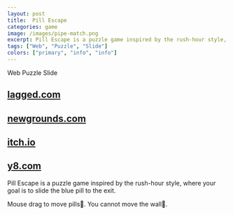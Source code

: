 ```yaml
---
layout: post
title:  Pill Escape
categories: game
image: /images/pipe-match.png
excerpt: Pill Escape is a puzzle game inspired by the rush-hour style, where your goal is to slide the blue pill to the exit.
tags: ["Web", "Puzzle", "Slide"]
colors: ["primary", "info", "info"]
---
```


<span class="badge badge-primary">Web</span>
<span class="badge badge-info">Puzzle</span>
<span class="badge badge-info">Slide</span>

## [lagged.com](https://lagged.com/play/6096/)

## [newgrounds.com](https://www.newgrounds.com/portal/view/862830)

## [itch.io](https://sublevelgames.itch.io/pill-escape)

## [y8.com](https://y8.com/games/pill_escape)

Pill Escape is a puzzle game inspired by the rush-hour style, where your goal is to slide the blue pill to the exit.

Mouse drag to move pills💊.
You cannot move the wall🧱.
